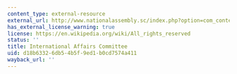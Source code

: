 ```yaml
---
content_type: external-resource
external_url: http://www.nationalassembly.sc/index.php?option=com_content&view=article&id=361:international-affairs-committee-iac&catid=71:committees-of-the-national-assembly&Itemid=2
has_external_license_warning: true
license: https://en.wikipedia.org/wiki/All_rights_reserved
status: ''
title: International Affairs Committee
uid: d18b6332-6db5-4b5f-9ed1-b0cd7574a411
wayback_url: ''
---
```

